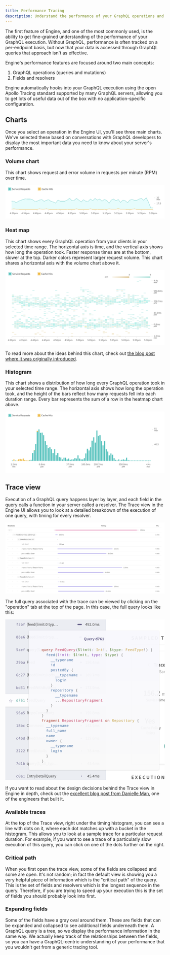 ```yaml
---
title: Performance Tracing
description: Understand the performance of your GraphQL operations and resolvers, and how it changes over time.
---
```


The first feature of Engine, and one of the most commonly used, is the ability to get fine-grained understanding of the performance of your GraphQL execution. Without GraphQL, performance is often tracked on a per-endpoint basis, but now that your data is accessed through GraphQL queries that approach isn't as effective.

Engine's performance features are focused around two main concepts:

1. GraphQL operations (queries and mutations)
2. Fields and resolvers

Engine automatically hooks into your GraphQL execution using the open Apollo Tracing standard supported by many GraphQL servers, allowing you to get lots of useful data out of the box with no application-specific configuration.

<h2 id="charts">Charts</h2>

Once you select an operation in the Engine UI, you'll see three main charts. We've selected these based on conversations with GraphQL developers to display the most important data you need to know about your server's performance.

<h3 id="volume">Volume chart</h3>

This chart shows request and error volume in requests per minute (RPM) over time.

![Volume chart](./img/volume.png)

<h3 id="heat-map">Heat map</h3>

This chart shows every GraphQL operation from your clients in your selected time range. The horizontal axis is time, and the vertical axis shows how long the operation took. Faster response times are at the bottom, slower at the top. Darker colors represent larger request volume. This chart shares a horizontal axis with the volume chart above it.

![Heat map](./img/heatmap.png)

To read more about the ideas behind this chart, check out [the blog post where it was originally introduced](https://dev-blog.apollodata.com/new-in-optics-trends-over-time-3665692de2c7).

<h3 id="histogram">Histogram</h3>

This chart shows a distribution of how long every GraphQL operation took in your selected time range. The horizontal axis shows how long the operation took, and the height of the bars reflect how many requests fell into each duration range. Every bar represents the sum of a row in the heatmap chart above.

![Histogram](./img/histogram.png)

<h2 id="trace">Trace view</h2>

Execution of a GraphQL query happens layer by layer, and each field in the query calls a function in your server called a resolver. The Trace view in the Engine UI allows you to look at a detailed breakdown of the execution of one query, with timing for every resolver.

![Trace view](./img/trace.png)

The full query associated with the trace can be viewed by clicking on the "operation" tab at the top of the page. In this case, the full query looks like this:

![Operation view](./img/operation.png)

If you want to read about the design decisions behind the Trace view in Engine in depth, check out the [excellent blog post from Danielle Man](https://dev-blog.apollodata.com/the-new-trace-view-in-apollo-engine-566b25bdfdb0), one of the engineers that built it.

<h3 id="available-traces">Available traces</h3>

At the top of the Trace view, right under the timing histogram, you can see a line with dots on it, where each dot matches up with a bucket in the histogram. This allows you to look at a sample trace for a particular request duration. For example, if you want to see a trace of a particularly slow execution of this query, you can click on one of the dots further on the right.

<h3 id="critical-path">Critical path</h3>

When you first open the trace view, some of the fields are collapsed and some are open. It's not random; in fact the default view is showing you a very helpful piece of information which is the "critical path" of the query. This is the set of fields and resolvers which is the longest sequence in the query. Therefore, if you are trying to speed up your execution this is the set of fields you should probably look into first.

<h3 id="expanding">Expanding fields</h3>

Some of the fields have a gray oval around them. These are fields that can be expanded and collapsed to see additional fields underneath them. A GraphQL query is a tree, so we display the performance information in the same way. We actually keep track of the relationships between the fields, so you can have a GraphQL-centric understanding of your performance that you wouldn't get from a generic tracing tool.
